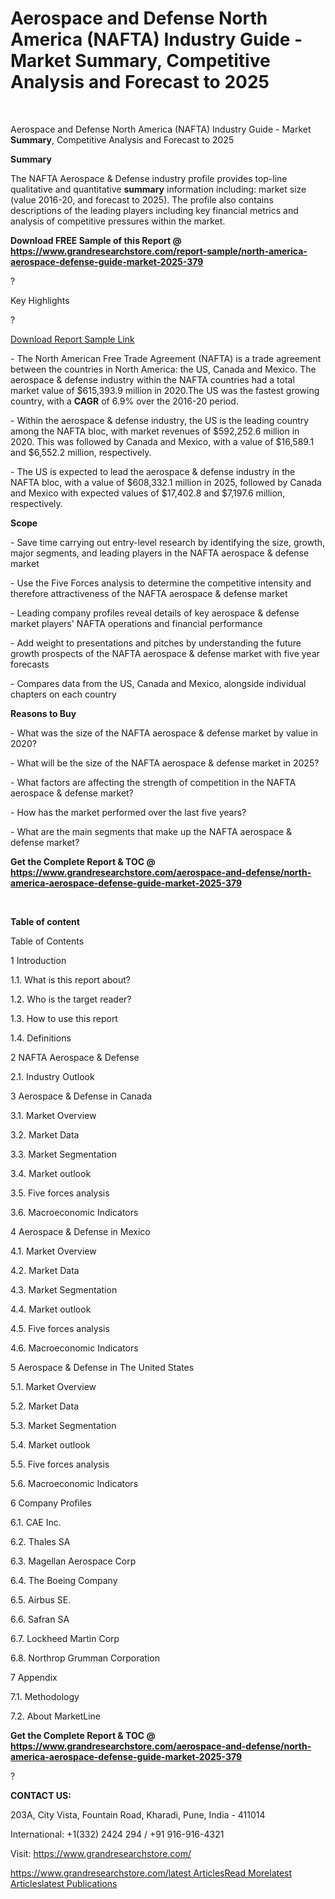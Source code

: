 <h1>Aerospace and Defense North America (NAFTA) Industry Guide - Market Summary, Competitive Analysis and Forecast to 2025</h1><br/><p>Aerospace and Defense North America (NAFTA) Industry Guide - Market <strong>Summary</strong>, Competitive Analysis and Forecast to 2025</p>
 
 
 
 <p><strong>Summary</strong></p>
 
 
 
 <p>The NAFTA Aerospace & Defense industry profile provides top-line qualitative and quantitative <strong>summary</strong> information including: market size (value 2016-20, and forecast to 2025). The profile also contains descriptions of the leading players including key financial metrics and analysis of competitive pressures within the market.</p>
 
 
 
 <div><b>Download FREE Sample of this Report @ <a href="https://www.grandresearchstore.com/report-sample/north-america-aerospace-defense-guide-market-2025-379">https://www.grandresearchstore.com/report-sample/north-america-aerospace-defense-guide-market-2025-379</a></b></div>
 
 
 
 <p>? </p>
 
 
 
 <p>Key Highlights</p>
 
 
 
 <p>? </p>
 
 
 
 <p><a href="https://www.grandresearchstore.com/mr-admin/report-sample/north-america-aerospace-defense-guide-market-2025-379">Download Report Sample Link</a></p>
 
 
 
 <p>- The North American Free Trade Agreement (NAFTA) is a trade agreement between the countries in North America: the US, Canada and Mexico. The aerospace & defense industry within the NAFTA countries had a total market value of $615,393.9 million in 2020.The US was the fastest growing country, with a <strong>CAGR</strong> of 6.9% over the 2016-20 period.</p>
 
 
 
 <p>- Within the aerospace & defense industry, the US is the leading country among the NAFTA bloc, with market revenues of $592,252.6 million in 2020. This was followed by Canada and Mexico, with a value of $16,589.1 and $6,552.2 million, respectively.</p>
 
 
 
 <p>- The US is expected to lead the aerospace & defense industry in the NAFTA bloc, with a value of $608,332.1 million in 2025, followed by Canada and Mexico with expected values of $17,402.8 and $7,197.6 million, respectively.</p>
 
 
 
 <p><strong>Scope</strong></p>
 
 
 
 <p>- Save time carrying out entry-level research by identifying the size, growth, major segments, and leading players in the NAFTA aerospace & defense market</p>
 
 
 
 <p>- Use the Five Forces analysis to determine the competitive intensity and therefore attractiveness of the NAFTA aerospace & defense market</p>
 
 
 
 <p>- Leading company profiles reveal details of key aerospace & defense market players&#39; NAFTA operations and financial performance</p>
 
 
 
 <p>- Add weight to presentations and pitches by understanding the future growth prospects of the NAFTA aerospace & defense market with five year forecasts</p>
 
 
 
 <p>- Compares data from the US, Canada and Mexico, alongside individual chapters on each country</p>
 
 
 
 <p><strong>Reasons to Buy</strong></p>
 
 
 
 <p>- What was the size of the NAFTA aerospace & defense market by value in 2020?</p>
 
 
 
 <p>- What will be the size of the NAFTA aerospace & defense market in 2025?</p>
 
 
 
 <p>- What factors are affecting the strength of competition in the NAFTA aerospace & defense market?</p>
 
 
 
 <p>- How has the market performed over the last five years?</p>
 
 
 
 <p>- What are the main segments that make up the NAFTA aerospace & defense market?</p>
 
 
 
 <div><b>Get the Complete Report & TOC @ <a href="https://www.grandresearchstore.com/aerospace-and-defense/north-america-aerospace-defense-guide-market-2025-379">https://www.grandresearchstore.com/aerospace-and-defense/north-america-aerospace-defense-guide-market-2025-379</a></b></div>
 
 
 
 <p><br />
 
 <b>Table of content</b></p>
 
 
 
 <p>Table of Contents<br />
 
 1 Introduction<br />
 
 1.1. What is this report about?<br />
 
 1.2. Who is the target reader?<br />
 
 1.3. How to use this report<br />
 
 1.4. Definitions<br />
 
 2 NAFTA Aerospace & Defense<br />
 
 2.1. Industry Outlook<br />
 
 3 Aerospace & Defense in Canada<br />
 
 3.1. Market Overview<br />
 
 3.2. Market Data<br />
 
 3.3. Market Segmentation<br />
 
 3.4. Market outlook<br />
 
 3.5. Five forces analysis<br />
 
 3.6. Macroeconomic Indicators<br />
 
 4 Aerospace & Defense in Mexico<br />
 
 4.1. Market Overview<br />
 
 4.2. Market Data<br />
 
 4.3. Market Segmentation<br />
 
 4.4. Market outlook<br />
 
 4.5. Five forces analysis<br />
 
 4.6. Macroeconomic Indicators<br />
 
 5 Aerospace & Defense in The United States<br />
 
 5.1. Market Overview<br />
 
 5.2. Market Data<br />
 
 5.3. Market Segmentation<br />
 
 5.4. Market outlook<br />
 
 5.5. Five forces analysis<br />
 
 5.6. Macroeconomic Indicators<br />
 
 6 Company Profiles<br />
 
 6.1. CAE Inc.<br />
 
 6.2. Thales SA<br />
 
 6.3. Magellan Aerospace Corp<br />
 
 6.4. The Boeing Company<br />
 
 6.5. Airbus SE.<br />
 
 6.6. Safran SA<br />
 
 6.7. Lockheed Martin Corp<br />
 
 6.8. Northrop Grumman Corporation<br />
 
 7 Appendix<br />
 
 7.1. Methodology<br />
 
 7.2. About MarketLine</p>
 
 
 
 <div><b>Get the Complete Report & TOC @ <a href="https://www.grandresearchstore.com/aerospace-and-defense/north-america-aerospace-defense-guide-market-2025-379">https://www.grandresearchstore.com/aerospace-and-defense/north-america-aerospace-defense-guide-market-2025-379</a></b></div>
 
 
 
 <p>? </p>
 
 
 
 <p><b>CONTACT US:</b><br />
 
 203A, City Vista, Fountain Road, Kharadi, Pune, India - 411014<br />
 
 International: +1(332) 2424 294 / +91 916-916-4321<br />
 
 Visit: <a href="https://www.grandresearchstore.com/">https://www.grandresearchstore.com/</a><br />
 
 <a href="https://gyeongbokgung.com">https://www.grandresearchstore.com/</a><a href="https://hallyeomaritime.com">latest Articles</a><a href="https://jingwansa.com">Read More</a><a href="https://nguoiviet.jp/">latest Articles</a><a href="https://www.intelmarketresearch.com/">latest Publications</a></p>